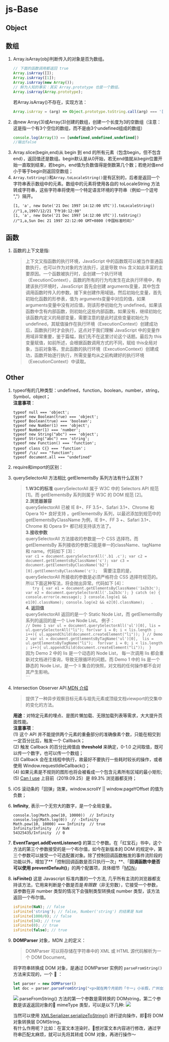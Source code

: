 # js-Base  
## Object  
## 数组
1. Array.isArray(obj)判断传入的对象是否为数组。
	```js
	// 下面的函数调用都返回 true
	Array.isArray([]);
	Array.isArray([1]);
	Array.isArray(new Array());
	// 鲜为人知的事实：其实 Array.prototype 也是一个数组。
	Array.isArray(Array.prototype);
	```
	若Array.isArray()不存在，实现方法：
	```js
	Array.isArray = (arg) => Object.prototype.toString.call(arg) === '[object Array]'
	```
2. 由new Array(3)或Array(3)创建的数组，创建一个长度为3的空数组（注意：这是指一个有3个空位的数组，而不是由3个undefined组成的数组）
	```js
	console.log(Array(3) == [undefined,undefined,undefined])
	//输出false
	```
3. Array.slice(begin,end)从 begin 到 end 的所有元素（包含begin，但不包含end），返回值还是数组。begin默认是从0开始，若无end值就从begin位置开始一直取到结束，若begin，end值为负数值得是倒数第几个数；若绝对值end小于等于begin则返回空数组；  
4. ```Array.toString()```和```Array.toLocaleString()```是有区别的，后者是返回一个字符串表示数组中的元素。数组中的元素将使用各自的 toLocaleString 方法转成字符串，这些字符串将使用一个特定语言环境的字符串（例如一个逗号 ","）隔开。
	```
	[1, 'a', new Date('21 Dec 1997 14:12:00 UTC')].toLocaleString()
	//"1,a,1997/12/21 下午10:12:00"
	[1, 'a', new Date('21 Dec 1997 14:12:00 UTC')].toString()
	//"1,a,Sun Dec 21 1997 22:12:00 GMT+0800 (中国标准时间)"
	```
## 函数
1. 函数的上下文是指:
	
	> 上下文又指函数的执行环境，JavaScript 中的函数既可以被当作普通函数执行，也可以作为对象的方法执行，这是导致 this 含义如此丰富的主要原因。一个函数被执行时，会创建一个执行环境（ExecutionContext），函数的所有的行为均发生在此执行环境中，构建该执行环境时，JavaScript 首先会创建 arguments变量，其中包含调用函数时传入的参数。接下来创建作用域链。然后初始化变量，首先初始化函数的形参表，值为 arguments变量中对应的值，如果 arguments变量中没有对应值，则该形参初始化为 undefined。如果该函数中含有内部函数，则初始化这些内部函数。如果没有，继续初始化该函数内定义的局部变量，需要注意的是此时这些变量初始化为 undefined，其赋值操作在执行环境（ExecutionContext）创建成功后，函数执行时才会执行，这点对于我们理解 JavaScript 中的变量作用域非常重要，鉴于篇幅，我们先不在这里讨论这个话题。最后为 this变量赋值，如前所述，会根据函数调用方式的不同，赋给 this全局对象，当前对象等。至此函数的执行环境（ExecutionContext）创建成功，函数开始逐行执行，所需变量均从之前构建好的执行环境（ExecutionContext）中读取。
## Other
1. typeof有的几种类型：undefined，function，boolean，number，string，Symbol，object；  
	**注意事项**：
	```
	typeof null === 'object';
	typeof new Boolean(true) === 'object';
	typeof Boolean(true) === 'boolean';
	typeof new Number(1) === 'object';
	typeof Number(1) === 'number';
	typeof new String("abc") === 'object';
	typeof String("abc") === 'string';
	typeof new Function() === 'function';
	typeof class C{} === 'function'；  
	typeof /\s/ === "function";
	typeof document.all === "undefined"
	```
2. require和import的区别：  
3. querySelectorAll 方法相比 getElementsBy 系列方法有什么区别？
	> **1.W3C的标准**
		querySelectorAll 属于 W3C 中的 Selectors API 规范 [1]。而 getElementsBy 系列则属于 W3C 的 DOM 规范 [2]。  
	  **2.浏览器兼容**  
		querySelectorAll 已被 IE 8+、FF 3.5+、Safari 3.1+、Chrome 和 Opera 10+ 良好支持 。getElementsBy 系列，以最迟添加到规范中的 getElementsByClassName 为例，IE 9+、FF 3 +、Safari 3.1+、Chrome 和 Opera 9+ 都已经支持该方法了。  
	  **3.接收参数**  
		querySelectorAll 方法接收的参数是一个 CSS 选择符。而 getElementsBy 系列接收的参数只能是单一的className、tagName 和 name。代码如下 [3]：  
		```
		var c1 = document.querySelectorAll('.b1 .c');
		var c2 = document.getElementsByClassName('c');
		var c3 = document.getElementsByClassName('b2')[0].getElementsByClassName('c');  
		```
		需要注意的是，querySelectorAll 所接收的参数是必须严格符合 CSS 选择符规范的。所以下面这种写法，将会抛出异常。代码如下 [4]：  
		```  
		try {
		  var e1 = document.getElementsByClassName('1a2b3c');
		  var e2 = document.querySelectorAll('.1a2b3c');
		} catch (e) {
		  console.error(e.message);
		}
		console.log(e1 && e1[0].className);
		console.log(e2 && e2[0].className);  
		​``` .   
		**4. 返回值**  
		querySelectorAll 返回的是一个 Static Node List，而 getElementsBy 系列的返回的是一个 Live Node List。
		例子：  
		```
		// Demo 1
		var ul = document.querySelectorAll('ul')[0],
			lis = ul.querySelectorAll("li");
		for(var i = 0; i < lis.length ; i++){
			ul.appendChild(document.createElement("li"));
		}
		// Demo 2
		var ul = document.getElementsByTagName('ul')[0], 
			lis = ul.getElementsByTagName("li"); 
		for(var i = 0; i < lis.length ; i++){
			ul.appendChild(document.createElement("li")); 
		}  
		```  
		因为 Demo 2 中的 lis 是一个动态的 Node List， 每一次调用 lis 都会重新对文档进行查询，导致无限循环的问题。而 Demo 1 中的 lis 是一个静态的 Node List，是一个 li 集合的快照，对文档的任何操作都不会对其产生影响。  
		```
4. Intersection Observer API.[MDN 介绍](https://developer.mozilla.org/zh-CN/docs/Web/API/Intersection_Observer_API) 
	> 提供了一种异步观察目标元素与祖先元素或顶级文档viewport的交集中的变化的方法。  

	**用途**：对特定元素的埋点、是图片懒加载、无限加载列表等需求，大大提升页面性能。  
	**注意事项**：  
	(1) 这个 API 并不能提供两个元素的重叠部分的准确像素个数，只能在相交到一定百分比后，触发一个 Callback；  
	(2) 触发 Callback 的百分比阀值由 **threshold** 来确定，0-1.0 之间取值，既可以传一个数字，也可以传一个数组；  
	(3) Callback 会在主线程中执行，故最好不要执行一些耗时较长的操作，或者使用 Window.requestIdleCallback()；  
	(4) 如果元素是不规则的图形也将会被看成一个包含元素所有区域的最小矩形;  
	(5) [Can I use](https://caniuse.com/#search=IntersectionObserver) 上目前（2019.09.25）是 89.3% 浏览器都支持；  
5. iOS 滚动条的「回弹」效果，window.scrollY || window.pageYOffset 的值为负数；  
6. **Infinity**, 表示一个无穷大的数字，是一个全局变量。  
	```
	console.log(Math.pow(10, 10000))  // Infinity   
	console.log(Math.log(0))  // -Infinity
	Math.pow(10, 10000) === Infinity  // true  
	Infinity/Infinity  // NaN  
	54325435/Infinity  // 0  
	```
7. **EventTarget.addEventListener()** 的第三个参数。在「红宝石」书中，这个方法的第三个参数接受的是一个布尔值，如今在新版本的 DOM 的规定中，第三个参数可以接受一个可选配置对象。除了控制回调函数触发的事件流阶段的功能以外，增加了**「控制回调函数是否只执行一次」**、「**回调函数中是否可以使用 preventDefault()**」的两个配置项，具体细节「[MDN](https://developer.mozilla.org/zh-CN/docs/Web/API/EventTarget/addEventListener)」  
8. **isFinite()** 这是 Javascript 标准内置的一个方法, 几乎所有主流的浏览器都支持该方法，它用来判断是个数是否是*有限数*（非无穷数），它接受一个参数，该参数在非 number 类型的情况下会强制类型转换成 number 类型，该方法返回一个布尔值。  
	```  js
	isFinite(NaN); // false  
	isFinite('string'); // false, Number('string') 的结果是 NaN  
	isFinite(1000/0); // false  
	isFinite(34); // true
	isFinite(0); // true  
	isFinite(false); // true  
	```  
9. **DOMParser** 对象，MDN 上的定义：
	> DOMParser 可以将存储在字符串中的 XML 或 HTML 源代码解析为一个 DOM Document。  
	  
	将字符串转换成 DOM 对象，是通过 DOMParser 实例的 ```parseFromString()``` 方法来实现的，一个 🌰 ：  
	```js
	let parser = new DOMParser()
	let doc = parser.parseFromString("<p>就在两个月前的「十一」小长假，广州女驴友在新疆喀纳斯徒步遇难的事件在户外圈疯传，一个年仅 20 岁的生命就此走到了尽头；不久前的「生死狼塔」，还有一名驴友险丧熊口，到底是领队抛弃队友，还是队友放弃了团队？近年来，媒体还报道了诸多驴友失联事件，在令人痛心的同时，也引发了我们深深的思考。</p>↵<p>记得我第一次接触户外的时候，是在不清楚情形的状况下进行的，团队由青旅的驴友组成。临行前，临时领队让我去换装备，而我却固执地不听劝导，依然我行我素，穿着裙子、凉鞋，还带着单反，后果可想而知……</p>↵<p>没想到的是，刚进入森林地段，临时领队因不满队友的行进速度抛下队友，独自前行，被他抛下的几个毫无经验的小姑娘，在雨天的高原上迷失了方向，情况岌岌可危。至今我还记得当时的慌乱：大雾之中难辨方向，雨水和着汗水让浑身湿透，还有黑夜的步步逼近……最可恨的是，我当初不听劝告而执意穿上的裙子和凉鞋，此时严重地阻挡了前进的步伐。在无奈和恐惧之中，我也难再顾及其他，只能滚着、爬着，在泥水中、悬崖上寻找出路。</p>↵", 'text/html')
	```
	<img src='./imgs/DOMParser.png' />  
	parseFromString() 方法的第一个参数是需转换的 DOMstring，第二个参数是该返返回对象的 mimeType 类型，可以是以下几种:  
	<img src='./imgs/DOMParser[0].png' />  
	  
	当然可以使用 [XMLSerializer.serializeToString()](https://developer.mozilla.org/en-US/docs/Web/API/XMLSerializer/serializeToString) 进行逆向操作，即将 DOM 对象转换层 DOMString。   
	有什么作用呢？比如：在富文本渲染时，想对富文本内容进行修改，通过字符串匹配太麻烦，就可以先将其转成 DOM 对象，再进行操作～

